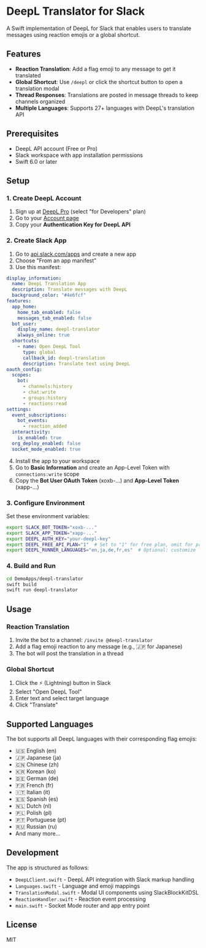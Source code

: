 # DeepL Translator for Slack

A Swift implementation of DeepL for Slack that enables users to translate messages using reaction emojis or a global shortcut.

## Features

- **Reaction Translation**: Add a flag emoji to any message to get it translated
- **Global Shortcut**: Use `/deepl` or click the shortcut button to open a translation modal
- **Thread Responses**: Translations are posted in message threads to keep channels organized
- **Multiple Languages**: Supports 27+ languages with DeepL's translation API

## Prerequisites

- DeepL API account (Free or Pro)
- Slack workspace with app installation permissions
- Swift 6.0 or later

## Setup

### 1. Create DeepL Account

1. Sign up at [DeepL Pro](https://www.deepl.com/pro/) (select "for Developers" plan)
2. Go to your [Account page](https://www.deepl.com/pro-account.html)
3. Copy your **Authentication Key for DeepL API**

### 2. Create Slack App

1. Go to [api.slack.com/apps](https://api.slack.com/apps) and create a new app
2. Choose "From an app manifest" 
3. Use this manifest:

```yaml
display_information:
  name: DeepL Translation App
  description: Translate messages with DeepL
  background_color: "#4e6fcf"
features:
  app_home:
    home_tab_enabled: false
    messages_tab_enabled: false
  bot_user:
    display_name: deepl-translator
    always_online: true
  shortcuts:
    - name: Open DeepL Tool
      type: global
      callback_id: deepl-translation
      description: Translate text using DeepL
oauth_config:
  scopes:
    bot:
      - channels:history
      - chat:write
      - groups:history
      - reactions:read
settings:
  event_subscriptions:
    bot_events:
      - reaction_added
  interactivity:
    is_enabled: true
  org_deploy_enabled: false
  socket_mode_enabled: true
```

4. Install the app to your workspace
5. Go to **Basic Information** and create an App-Level Token with `connections:write` scope
6. Copy the **Bot User OAuth Token** (xoxb-...) and **App-Level Token** (xapp-...)

### 3. Configure Environment

Set these environment variables:

```bash
export SLACK_BOT_TOKEN="xoxb-..."
export SLACK_APP_TOKEN="xapp-..."
export DEEPL_AUTH_KEY="your-deepl-key"
export DEEPL_FREE_API_PLAN="1"  # Set to "1" for free plan, omit for pro plan
export DEEPL_RUNNER_LANGUAGES="en,ja,de,fr,es"  # Optional: customize language order
```

### 4. Build and Run

```bash
cd DemoApps/deepl-translator
swift build
swift run deepl-translator
```

## Usage

### Reaction Translation

1. Invite the bot to a channel: `/invite @deepl-translator`
2. Add a flag emoji reaction to any message (e.g., 🇯🇵 for Japanese)
3. The bot will post the translation in a thread

### Global Shortcut

1. Click the ⚡ (Lightning) button in Slack
2. Select "Open DeepL Tool"
3. Enter text and select target language
4. Click "Translate"

## Supported Languages

The bot supports all DeepL languages with their corresponding flag emojis:

- 🇺🇸 English (en)
- 🇯🇵 Japanese (ja)
- 🇨🇳 Chinese (zh)
- 🇰🇷 Korean (ko)
- 🇩🇪 German (de)
- 🇫🇷 French (fr)
- 🇮🇹 Italian (it)
- 🇪🇸 Spanish (es)
- 🇳🇱 Dutch (nl)
- 🇵🇱 Polish (pl)
- 🇵🇹 Portuguese (pt)
- 🇷🇺 Russian (ru)
- And many more...

## Development

The app is structured as follows:

- `DeepLClient.swift` - DeepL API integration with Slack markup handling
- `Languages.swift` - Language and emoji mappings
- `TranslationModal.swift` - Modal UI components using SlackBlockKitDSL
- `ReactionHandler.swift` - Reaction event processing
- `main.swift` - Socket Mode router and app entry point

## License

MIT